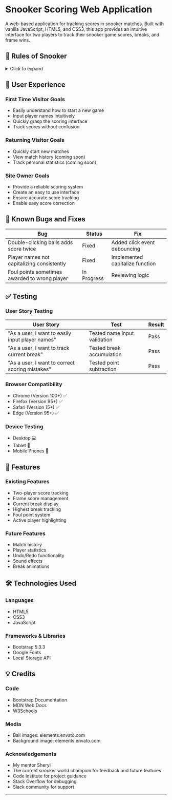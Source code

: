 # Snooker Scoring Web Application

A web-based application for tracking scores in snooker matches. Built with vanilla JavaScript, HTML5, and CSS3, this app provides an intuitive interface for two players to track their snooker game scores, breaks, and frame wins.

## 🎱 Rules of Snooker
<details>
<summary>Click to expand</summary>

Snooker is played on a large table where players must pot balls in a specific order:
1. Red balls must be potted first (1 point each)
2. After each red, players can choose any colored ball (which is returned to its spot)
3. Once all reds are gone, colored balls must be potted in order:
   - Yellow (2 points)
   - Green (3 points)
   - Brown (4 points)
   - Blue (5 points)
   - Pink (6 points)
   - Black (7 points)

Players accumulate points through "breaks" (consecutive successful shots). The player with the most points wins the frame, and matches are typically played as "best of" a certain number of frames.

Fouls result in penalty points being awarded to the opponent, ranging from 4 to 7 points depending on the circumstances.
</details>

## 👥 User Experience

### First Time Visitor Goals
- Easily understand how to start a new game
- Input player names intuitively
- Quickly grasp the scoring interface
- Track scores without confusion

### Returning Visitor Goals
- Quickly start new matches
- View match history (coming soon)
- Track personal statistics (coming soon)

### Site Owner Goals
- Provide a reliable scoring system
- Create an easy to use interface
- Ensure accurate score tracking
- Enable easy score correction

## 🐛 Known Bugs and Fixes

| Bug | Status | Fix |
|-----|--------|-----|
| Double-clicking balls adds score twice | Fixed | Added click event debouncing |
| Player names not capitalizing consistently | Fixed | Implemented capitalize function |
| Foul points sometimes awarded to wrong player | In Progress | Reviewing logic |

## ✅ Testing

### User Story Testing
| User Story | Test | Result |
|------------|------|---------|
| "As a user, I want to easily input player names" | Tested name input validation | Pass |
| "As a user, I want to track current break" | Tested break accumulation | Pass |
| "As a user, I want to correct scoring mistakes" | Tested point subtraction | Pass |

### Browser Compatibility
- Chrome (Version 100+) ✅
- Firefox (Version 95+) ✅
- Safari (Version 15+) ✅
- Edge (Version 95+) ✅

### Device Testing
- Desktop 💻
- Tablet 📱
- Mobile Phones 📱

## 🎨 Features

### Existing Features
- Two-player score tracking
- Frame score management
- Current break display
- Highest break tracking
- Foul point system
- Active player highlighting

### Future Features
- Match history
- Player statistics
- Undo/Redo functionality
- Sound effects
- Break animations

## 🛠 Technologies Used

### Languages
- HTML5
- CSS3
- JavaScript

### Frameworks & Libraries
- Bootstrap 5.3.3
- Google Fonts
- Local Storage API

## 💡 Credits

### Code
- Bootstrap Documentation
- MDN Web Docs
- W3Schools

### Media
- Ball images: elements.envato.com
- Background image: elements.envato.com

### Acknowledgements
- My mentor Sheryl
- The current snooker world champion for feedback and future features
- Code Institute for project guidance
- Stack Overflow for debugging
- Slack community for support



---
